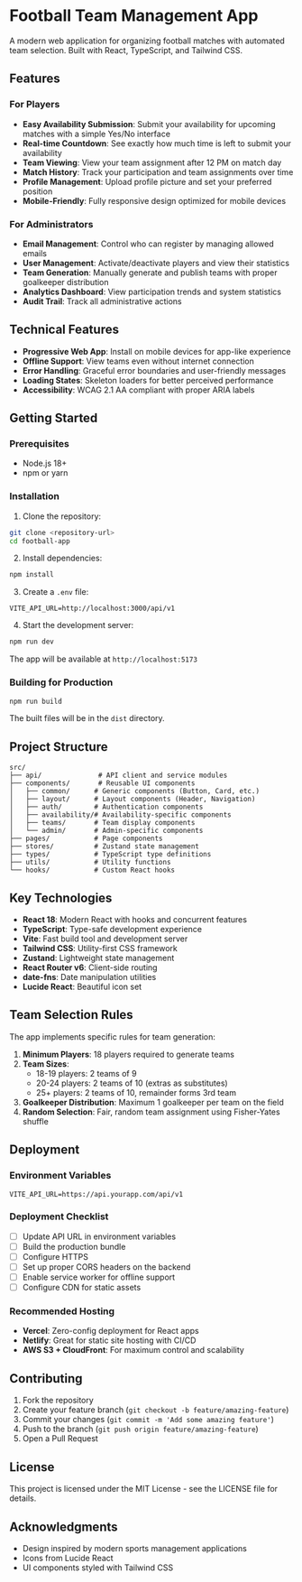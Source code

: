 # Football Team Management App

A modern web application for organizing football matches with automated team selection. Built with React, TypeScript, and Tailwind CSS.

## Features

### For Players
- **Easy Availability Submission**: Submit your availability for upcoming matches with a simple Yes/No interface
- **Real-time Countdown**: See exactly how much time is left to submit your availability
- **Team Viewing**: View your team assignment after 12 PM on match day
- **Match History**: Track your participation and team assignments over time
- **Profile Management**: Upload profile picture and set your preferred position
- **Mobile-Friendly**: Fully responsive design optimized for mobile devices

### For Administrators
- **Email Management**: Control who can register by managing allowed emails
- **User Management**: Activate/deactivate players and view their statistics
- **Team Generation**: Manually generate and publish teams with proper goalkeeper distribution
- **Analytics Dashboard**: View participation trends and system statistics
- **Audit Trail**: Track all administrative actions

## Technical Features
- **Progressive Web App**: Install on mobile devices for app-like experience
- **Offline Support**: View teams even without internet connection
- **Error Handling**: Graceful error boundaries and user-friendly messages
- **Loading States**: Skeleton loaders for better perceived performance
- **Accessibility**: WCAG 2.1 AA compliant with proper ARIA labels

## Getting Started

### Prerequisites
- Node.js 18+ 
- npm or yarn

### Installation

1. Clone the repository:
```bash
git clone <repository-url>
cd football-app
```

2. Install dependencies:
```bash
npm install
```

3. Create a `.env` file:
```env
VITE_API_URL=http://localhost:3000/api/v1
```

4. Start the development server:
```bash
npm run dev
```

The app will be available at `http://localhost:5173`

### Building for Production

```bash
npm run build
```

The built files will be in the `dist` directory.

## Project Structure

```
src/
├── api/              # API client and service modules
├── components/       # Reusable UI components
│   ├── common/      # Generic components (Button, Card, etc.)
│   ├── layout/      # Layout components (Header, Navigation)
│   ├── auth/        # Authentication components
│   ├── availability/# Availability-specific components
│   ├── teams/       # Team display components
│   └── admin/       # Admin-specific components
├── pages/           # Page components
├── stores/          # Zustand state management
├── types/           # TypeScript type definitions
├── utils/           # Utility functions
└── hooks/           # Custom React hooks
```

## Key Technologies

- **React 18**: Modern React with hooks and concurrent features
- **TypeScript**: Type-safe development experience
- **Vite**: Fast build tool and development server
- **Tailwind CSS**: Utility-first CSS framework
- **Zustand**: Lightweight state management
- **React Router v6**: Client-side routing
- **date-fns**: Date manipulation utilities
- **Lucide React**: Beautiful icon set

## Team Selection Rules

The app implements specific rules for team generation:

1. **Minimum Players**: 18 players required to generate teams
2. **Team Sizes**:
   - 18-19 players: 2 teams of 9
   - 20-24 players: 2 teams of 10 (extras as substitutes)
   - 25+ players: 2 teams of 10, remainder forms 3rd team
3. **Goalkeeper Distribution**: Maximum 1 goalkeeper per team on the field
4. **Random Selection**: Fair, random team assignment using Fisher-Yates shuffle

## Deployment

### Environment Variables

```env
VITE_API_URL=https://api.yourapp.com/api/v1
```

### Deployment Checklist

- [ ] Update API URL in environment variables
- [ ] Build the production bundle
- [ ] Configure HTTPS
- [ ] Set up proper CORS headers on the backend
- [ ] Enable service worker for offline support
- [ ] Configure CDN for static assets

### Recommended Hosting

- **Vercel**: Zero-config deployment for React apps
- **Netlify**: Great for static site hosting with CI/CD
- **AWS S3 + CloudFront**: For maximum control and scalability

## Contributing

1. Fork the repository
2. Create your feature branch (`git checkout -b feature/amazing-feature`)
3. Commit your changes (`git commit -m 'Add some amazing feature'`)
4. Push to the branch (`git push origin feature/amazing-feature`)
5. Open a Pull Request

## License

This project is licensed under the MIT License - see the LICENSE file for details.

## Acknowledgments

- Design inspired by modern sports management applications
- Icons from Lucide React
- UI components styled with Tailwind CSS
